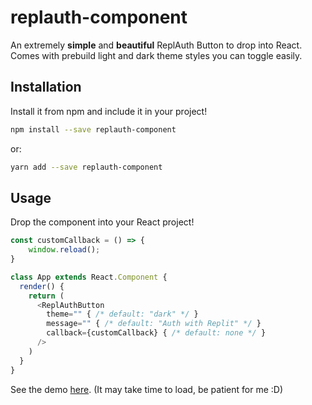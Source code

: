 # replauth-component

An extremely **simple** and **beautiful** ReplAuth Button to drop into React. Comes with
prebuild light and dark theme styles you can toggle easily.

## Installation
Install it from npm and include it in your project!
```sh
npm install --save replauth-component
```

or:
```sh
yarn add --save replauth-component
```

## Usage
Drop the component into your React project!

```js
const customCallback = () => {
	window.reload();
}

class App extends React.Component {
  render() {
    return (
      <ReplAuthButton 
        theme="" { /* default: "dark" */ }
        message="" { /* default: "Auth with Replit" */ }
        callback={customCallback} { /* default: none */ }
      />
    )
  }
}
```

See the demo [here](https://ReplAuth-React-Component.rayhanadev.repl.co). (It may take time to load, be patient for me :D)